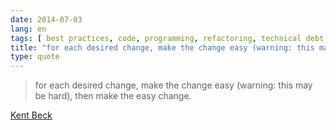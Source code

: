 ```yaml
---
date: 2014-07-03
lang: en
tags: [ best practices, code, programming, refactoring, technical debt ]
title: "for each desired change, make the change easy (warning: this may be"
type: quote
---
```


> for each desired change, make the change easy (warning: this may be
> hard), then make the easy change.

[Kent Beck](https://twitter.com/KentBeck/status/250733358307500032)

